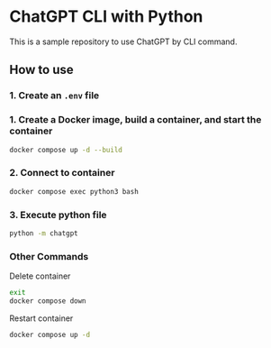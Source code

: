 # ChatGPT CLI with Python

This is a sample repository to use ChatGPT by CLI command.

## How to use

### 1. Create an `.env` file

### 1. Create a Docker image, build a container, and start the container

```bash
docker compose up -d --build
```

### 2. Connect to container

```bash
docker compose exec python3 bash
```

### 3. Execute python file
```bash
python -m chatgpt
```

### Other Commands

Delete container

```bash
exit
docker compose down
```

Restart container

```bash
docker compose up -d
```
